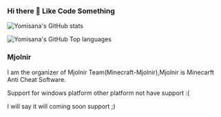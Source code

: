 ### Hi there 👋 Like Code Something

![Yomisana's GitHub stats](https://github-readme-stats.vercel.app/api?username=Yomisana&show_icons=true&theme=radical)

![Yomisana's GitHub Top languages](https://github-readme-stats.vercel.app/api/top-langs/?username=Yomisana&layout=compact&theme=radical&locale=en)

### Mjolnir

I am the organizer of Mjolnir Team(Minecraft-Mjolnir),Mjolnir is Minecarft Anti Cheat Software.

Support for windows platform other platform not have support :(

I will say it will coming soon support ;)
